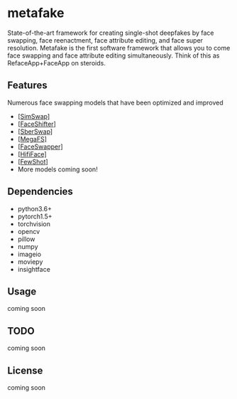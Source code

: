 # metafake
State-of-the-art framework for creating single-shot deepfakes by face swapping, face reenactment, face attribute editing, and face super resolution. Metafake is the first software framework that allows you to come face swapping and face attribute editing simultaneously. Think of this as RefaceApp+FaceApp on steroids.

## Features
Numerous face swapping models that have been optimized and improved 
- [[SimSwap]](https://github.com/neuralchen/SimSwap)
- [[FaceShifter]](https://github.com/ocastan/FaceShifter)
- [[SberSwap]](https://github.com/ai-forever/sber-swap)
- [[MegaFS]](https://github.com/zyainfal/One-Shot-Face-Swapping-on-Megapixels)
- [[FaceSwapper]](https://github.com/liqi-casia/FaceSwapper)
- [[HifiFace]](https://github.com/mindslab-ai/hififace)
- [[FewShot]]()
- More models coming soon!

## Dependencies
- python3.6+
- pytorch1.5+
- torchvision
- opencv
- pillow
- numpy
- imageio
- moviepy
- insightface

## Usage 

coming soon

## TODO

coming soon

## License

coming soon 
